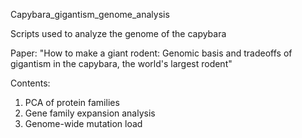 Capybara_gigantism_genome_analysis

Scripts used to analyze the genome of the capybara

Paper: "How to make a giant rodent: Genomic basis and tradeoffs of gigantism in the capybara, the world's largest rodent"

Contents:
1. PCA of protein families
2. Gene family expansion analysis
3. Genome-wide mutation load

